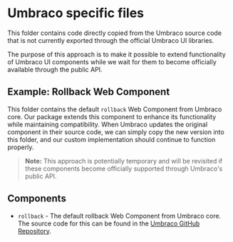 # Umbraco specific files

This folder contains code directly copied from the Umbraco source code that is not currently exported through the official Umbraco UI libraries.

The purpose of this approach is to make it possible to extend functionality of Umbraco UI components while we wait for them to become officially available through the public API.

## Example: Rollback Web Component

This folder contains the default `rollback` Web Component from Umbraco core. Our package extends this component to enhance its functionality while maintaining compatibility. When Umbraco updates the original component in their source code, we can simply copy the new version into this folder, and our custom implementation should continue to function properly.

> **Note:** This approach is potentially temporary and will be revisited if these components become officially supported through Umbraco's public API. 

## Components

- `rollback` - The default rollback Web Component from Umbraco core. The source code for this can be found in the [Umbraco GitHub Repository](https://github.com/umbraco/Umbraco-CMS/tree/contrib/src/Umbraco.Web.UI.Client/src/packages/documents/documents/rollback).
